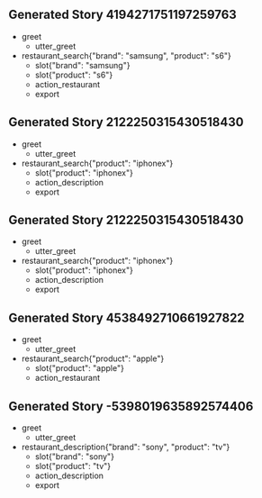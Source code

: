 ## Generated Story 4194271751197259763
* greet
    - utter_greet
* restaurant_search{"brand": "samsung", "product": "s6"}
    - slot{"brand": "samsung"}
    - slot{"product": "s6"}
    - action_restaurant
    - export

## Generated Story 2122250315430518430
* greet
    - utter_greet
* restaurant_search{"product": "iphonex"}
    - slot{"product": "iphonex"}
    - action_description
    - export

## Generated Story 2122250315430518430
* greet
    - utter_greet
* restaurant_search{"product": "iphonex"}
    - slot{"product": "iphonex"}
    - action_description
    - export

## Generated Story 4538492710661927822
* greet
    - utter_greet
* restaurant_search{"product": "apple"}
    - slot{"product": "apple"}
    - action_restaurant

## Generated Story -5398019635892574406
* greet
    - utter_greet
* restaurant_description{"brand": "sony", "product": "tv"}
    - slot{"brand": "sony"}
    - slot{"product": "tv"}
    - action_description
    - export

